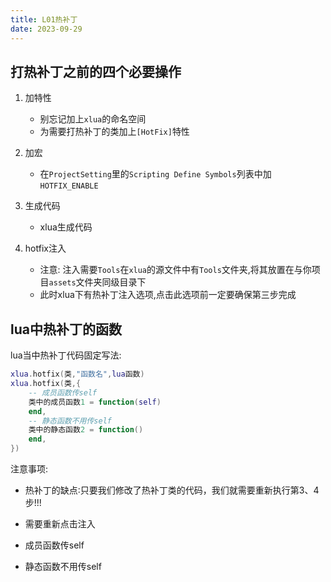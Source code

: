 ```yaml
---
title: L01热补丁
date: 2023-09-29 
---
```

## 打热补丁之前的四个必要操作

1. 加特性
	- 别忘记加上`xlua`的命名空间
	- 为需要打热补丁的类加上`[HotFix]`特性

2. 加宏 
	- 在`ProjectSetting`里的`Scripting Define Symbols`列表中加`HOTFIX_ENABLE`

3. 生成代码
	- xlua生成代码

4. hotfix注入
	- 注意: 注入需要`Tools`在`xlua`的源文件中有`Tools`文件夹,将其放置在与你项目`assets`文件夹同级目录下
	- 此时xlua下有热补丁注入选项,点击此选项前一定要确保第三步完成
## lua中热补丁的函数

lua当中热补丁代码固定写法:

```lua
xlua.hotfix(类,"函数名",lua函数)
xlua.hotfix(类,{
	-- 成员函数传self
	类中的成员函数1 = function(self) 
	end,
	-- 静态函数不用传self
	类中的静态函数2 = function() 
	end,
})
```

注意事项:

- 热补丁的缺点∶只要我们修改了热补丁类的代码，我们就需要重新执行第3、4步!!!

- 需要重新点击注入

- 成员函数传self

- 静态函数不用传self